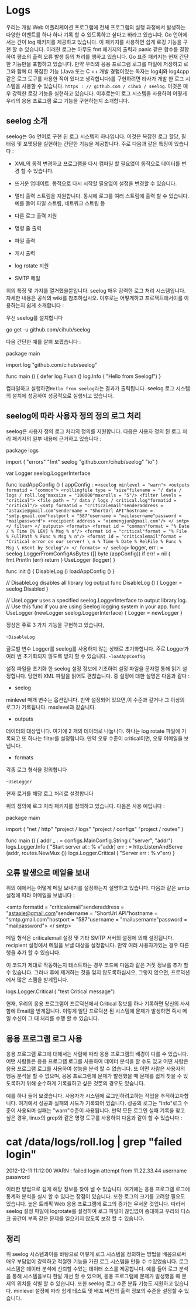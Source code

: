 # Logs

우리는 개발 Web 어플리케이션 프로그램에 전체 프로그램의 실행 과정에서 발생하는 다양한 이벤트를 하나 하나 기록 할 수 있도록하고 싶다고 바라고 있습니다. Go 언어에서는 간이 log 패키지를 제공하고 있습니다. 이 패키지를 사용하면 쉽게 로깅 기능을 구현 할 수 있습니다. 이러한 로그는 아무도 fmt 패키지의 출력과 panic 같은 함수를 결합하여 평소의 출력 오류 발생 등의 처리를 행하고 있습니다. Go 표준 패키지는 현재 간단한 기능만을 포함하고 있습니다. 만약 우리의 응용 프로그램 로그를 파일에 저장하고 로그와 함께 더 복잡한 기능 (Java 또는 C ++ 개발 경험이있는 독자는 log4j와 log4cpp 같은 로그 도구를 사용한 적이 있다고 생각합니다)를 구현하려면 타사가 개발 한 로그 시스템을 사용할 수 있습니다. `https : // github.com / cihub / seelog`. 이것은 매우 강력한 로깅 기능을 실현하고 있습니다. 이후로는이 로그 시스템을 사용하여 어떻게 우리의 응용 프로그램 로그 기능을 구현하는지 소개합니다.

## seelog 소개
seelog는 Go 언어로 구현 된 로그 시스템의 하나입니다. 이것은 복잡한 로그 할당, 필터링 및 포맷팅을 실현하는 간단한 기능을 제공합니다. 주로 다음과 같은 특징이 있습니다 :

- XML​​의 동적 변경하고 프로그램을 다시 컴파일 할 필요없이 동적으로 데이터를 변경 할 수 있습니다.
- 뜨거운 업데이트. 동적으로 다시 시작할 필요없이 설정을 변경할 수 있습니다.
- 멀티 출력 스트림을 지원합니다. 동시에 로그를 여러 스트림에 출력 할 수 있습니다. 예를 들어 파일 스트림, 네트워크 스트림 등
- 다른 로그 출력 지원

- 명령 줄 출력
- 파일 출력
- 캐시 출력
- log rotate 지원
- SMTP 메일

위의 특징 몇 가지를 열거했을뿐입니다. seelog 매우 강력한 로그 처리 시스템입니다. 자세한 내용은 공식의 wiki를 참조하십시오. 이후로는 어떻게하고 프로젝트에서이를 이용하는지 쉽게 소개합니다 :

우선 seelog를 설치합니다

go get -u github.com/cihub/seelog

다음 간단한 예를 살펴 보겠습니다 :

package main

import log "github.com/cihub/seelog"

func main () {
defer log.Flush ()
log.Info ( "Hello from Seelog!")
}

컴파일하고 실행하면`Hello from seelog`라는 결과가 출력됩니다. seelog 로그 시스템의 설치에 성공하여 성공적으로 실행되고 있습니다.

## seelog에 따라 사용자 정의 정의 로그 처리
seelog은 사용자 정의 로그 처리의 정의를 지원합니다. 다음은 사용자 정의 된 로그 처리 패키지의 일부 내용에 근거하고 있습니다 :

package logs

import (
"errors"
"fmt"
seelog "github.com/cihub/seelog"
"io"
)

var Logger seelog.LoggerInterface

func loadAppConfig () {
appConfig : =`
<seelog minlevel = "warn">
<outputs formatid = "common">
<rollingfile type = "size"filename = "/ data / logs / roll.log"maxsize = "100000"maxrolls = "5"/>
<filter levels = "critical">
<file path = "/ data / logs / critical.log"formatid = "critical"/>
<smtp formatid = "criticalemail"senderaddress = "astaxie@gmail.com"sendername = "ShortUrl API"hostname = "smtp.gmail.com"hostport = "587"username = "mailusername"password = "mailpassword">
<recipient address = "xiemengjun@gmail.com"/>
</ smtp>
</ filter>
</ outputs>
<formats>
<format id = "common"format = "% Date / % Time [% LEV] % Msg % n"/>
<format id = "critical"format = "% File % FullPath % Func % Msg % n"/>
<format id = "criticalemail"format = "Critical error on our server! \ n % Time % Date % RelFile % Func % Msg \ nSent by Seelog"/>
</ formats>
</ seelog>
`
logger, err : = seelog.LoggerFromConfigAsBytes ([] byte (appConfig))
if err! = nil {
fmt.Println (err)
return
}
UseLogger (logger)
}

func init () {
DisableLog ()
loadAppConfig ()
}

// DisableLog disables all library log output
func DisableLog () {
Logger = seelog.Disabled
}

// UseLogger uses a specified seelog.LoggerInterface to output library log.
// Use this func if you are using Seelog logging system in your app.
func UseLogger (newLogger seelog.LoggerInterface) {
Logger = newLogger
}

정상은 주로 3 가지 기능을 구현하고 있습니다,

-`DisableLog`

글로벌 변수 Logger를 seelog를 사용하지 않는 상태로 초기화합니다. 주로 Logger가 여러 번 초기화되지 않도록 방지 할 수 있습니다.
-`loadAppConfig`

설정 파일을 초기화 한 seelog 설정 정보에 기초하여 설정 파일을 문자열 통해 읽기 설정합니다. 당연히 XML 파일을 읽어도 괜찮습니다. 중 설정에 대한 설명은 다음과 같다 :

- seelog

minlevel 매개 변수는 옵션입니다. 만약 설정되어 있으면,이 수준과 같거나 그 이상의 로그가 기록됩니다. maxlevel과 같습니다.
- outputs

데이터의 대상입니다. 여기에 2 개의 데이터로 나눕니다. 하나는 log rotate 파일에 기록되고 또 하나는 filter를 설정합니다. 만약 오류 수준이 critical이면, 오류 이메일을 보냅니다.

- formats

각종 로그 형식을 정의합니다

-`UseLogger`

현재 로거를 해당 로그 처리로 설정합니다

위의 정의에 로그 처리 패키지를 정의하고 있습니다. 다음은 사용 예입니다 :

package main

import (
"net / http"
"project / logs"
"project / configs"
"project / routes"
)

func main () {
addr _ : = configs.MainConfig.String ( "server", "addr")
logs.Logger.Info ( "Start server at : % v"addr)
err : = http.ListenAndServe (addr, routes.NewMux ())
logs.Logger.Critical ( "Server err : % v"err)
}

## 오류 발생으로 메일을 보내
위의 예에서는 어떻게 메일 보내기를 설정하는지 설명하고 있습니다. 다음과 같은 smtp 설정에 따라 이메일을 보냅니다 :

<smtp formatid = "criticalemail"senderaddress = "astaxie@gmail.com"sendername = "ShortUrl API"hostname = "smtp.gmail.com"hostport = "587"username = "mailusername"password = "mailpassword">
<recipient address = "xiemengjun@gmail.com"/>
</ smtp>

메일 형식은 criticalemail 설정 및 기타 SMTP 서버의 설정에 의해 설정됩니다. recipient 설정에서 메일을 보낼 대상을 설정합니다. 만약 여러 사용자가있는 경우 다른 행을 추가 할 수 있습니다.

이 코드가 제대로 작동하는지 테스트하는 경우 코드에 다음과 같은 거짓 정보를 추가 할 수 있습니다. 그러나 후에 제거하는 것을 잊지 않도록하십시오, 그렇지 않으면, 프로덕션에서 많은 스팸을 받게됩니다.

logs.Logger.Critical ( "test Critical message")

현재, 우리의 응용 프로그램이 프로덕션에서 Critical 정보를 하나 기록하면 당신의 사서함에 Email을 받게됩니다. 이렇게 일단 프로덕션 된 시스템에 문제가 발생하면 즉시 메일 수신이 그 때 처리를 수행 할 수 있습니다.
## 응용 프로그램 로그 사용
응용 프로그램 로그에 대해서는 사람에 따라 응용 프로그램의 배경이 다를 수 있습니다. 어떤 사람들은 응용 프로그램 로그를 사용하여 데이터 분석을 할 수도 있고 어떤 사람은 응용 프로그램 로그를 사용하여 성능을 분석 할 수 없습니다. 또 어떤 사람은 사용자의 행동 분석을 할 수 없으며, 응용 프로그램에 문제가 발생했을 때 문제를 쉽게 찾을 수 있도록하기 위해 순수하게 기록을하고 싶은 것뿐의 경우도 있습니다.

예를 하나 들어 보겠습니다. 사용자가 시스템에 로그인하려고하는 작업을 추적하고자합니다. 여기에서 성공과 실패의 시도가 기록되어 있습니다. 성공의 로그는 "Info"로그 수준이 사용되며 실패는 "warn"수준이 사용됩니다. 만약 모든 로그인 실패 기록을 찾고 싶은 경우, linux의 grep와 같은 명령 도구를 사용하여 다음과 같이 할 수 있습니다 :

# cat /data/logs/roll.log | grep "failed login"
2012-12-11 11:12:00 WARN : failed login attempt from 11.22.33.44 username password

이러한 방법으로 쉽게 해당 정보를 찾아 낼 수 있습니다. 여기에는 응용 프로그램 로그에 통계와 분석을 실시 할 수 있다는 장점이 있습니다. 또한 로그의 크기를 고려할 필요도 있습니다. 높은 트래픽 Web 응용 프로그램에 로그의 증가는 무서운 것입니다. 따라서 seelog 설정 파일에 logrotate를 설정하여 로그 파일이 끊임없이 증대하고 우리의 디스크 공간이 부족 같은 문제를 일으키지 않도록 보장 할 수 있습니다.

## 정리
위 seelog 시스템과이를 바탕으로 어떻게 로그 시스템을 정의하는 방법을 배움으로써 매우 부담없이 강력하고 적절한 기능을 가진 로그 시스템을 만들 수 수있었습니다. 로그 시스템은 데이터 분석에 신뢰할 수있는 데이터 소스를 제공합니다. 예를 들어 로그 분석을 통해 시스템을보다 한발 개선 할 수 있으며, 응용 프로그램에 문제가 발생했을 때 문제의 위치를​​ 식별 할 수 있습니다. 또한 seelog 로그 수준 분류 기능도 지원하고 있습니다. minlevel 설정에 따라 쉽게 테스트 및 배포 버전의 출력 정보의 수준을 설정할 수 있습니다.

